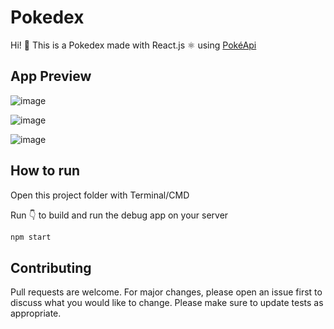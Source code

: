 # Pokedex

Hi! 👋 This is a Pokedex made with React.js ⚛️ using [PokéApi](https://pokeapi.co/)

## App Preview

![image](https://user-images.githubusercontent.com/55150852/127382158-a9ab83d6-7bef-4c7f-b069-09a5dc108bd6.png)

![image](https://user-images.githubusercontent.com/55150852/127382605-7cfdab80-6ad8-4926-b986-34a37fc54b85.png)

![image](https://user-images.githubusercontent.com/55150852/127382212-e8226ad6-931e-4ae7-abc6-ffe8cd53b733.png)

## How to run

Open this project folder with Terminal/CMD

Run 👇 to build and run the debug app on your server

```bash
npm start
```

## Contributing
Pull requests are welcome. For major changes, please open an issue first to discuss what you would like to change.
Please make sure to update tests as appropriate.
